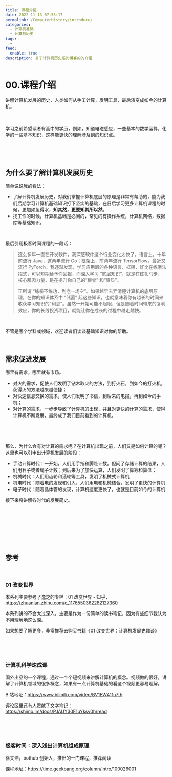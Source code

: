 ```yaml
---
title: 课程介绍
date: 2022-11-13 07:53:17
permalink: /ComputerHistory/introduce/
categories:
  - 计算机基础
  - 计算机历史
tags:
  - 
feed:
  enable: true
description: 关于计算机历史系列博客的的介绍
---
```



# 00.课程介绍

讲解计算机发展的历史，人类如何从手工计算，发明工具，最后演变成如今的计算机。

<!-- more -->　　‍

学习之前希望读者有高中的学历，例如，知道电磁感应，一些基本的数学运算，化学的一些基本知识，这样能更快的理解涉及到的知识点。

‍

‍

## 为什么要了解计算机发展历史

简单说说我的看法：

* 了解计算机发展历史，对我们掌握计算机底层的原理是非常有帮助的，能为我们后期学习计算机基础知识打下坚实的基础，在日后学习更多计算机课程的时候，更加如鱼得水，**知其然，更要知其所以然**。
* 找工作的时候，计算机基础是必问的，常见的有操作系统，计算机网络，数据库等基础知识。

‍

最后引用极客时间课程的一段话：

> 这么多年一直在开发软件，我深感软件这个行业变化太快了。语言上，十年前流行 Java，这两年流行 Go；框架上，前两年流行 TensorFlow，最近又流行 PyTorch。我逐渐发现，学习应用层的各种语言、框架，好比在练拳法招式，可以短期给予你回报，而深入学习 “底层知识”，就是在练扎马步、核心肌肉力量，是在提升你自己的“根骨” 和“资质”。
>
> 正所谓 “练拳不练功，到老一场空”。如果越早去弄清楚计算机的底层原理，在你的知识体系中 “储蓄” 起这些知识，也就意味着你有越长的时间来收获学习知识的“利息”。虽然一开始可能不起眼，但是随着时间带来的复利效应，你的长线投资项目，就能让你在成长的过程中越走越快。

‍

不管是哪个学科或领域，欢迎读者们谈谈基础知识对你的帮助。

‍

## 需求促进发展

哪里有需求，哪里就有市场。

* 对火的需求，促使人们发明了钻木取火的方法，到打火石，到如今的打火机，获得火的方法越来越便捷；
* 对快速信息交换的需求，使人们发明了书信，到后来的电报，再到如今的手机；
* 对计算的需求，一步步导致了计算机的出现，并且对更快的计算的需求，使得计算机不断发展，最终成了我们目前看到的计算机。

‍

‍

那么，为什么会有对计算的需求呢？在计算机出现之前，人们又是如何计算的呢？这里也可以引申出计算机发展的阶段：

* 手动计算时代：一开始，人们用手指和脚趾计数。但问了存储计算的结果，人们用石子或者绳子计数；到后来为了加快运算，人们发明了算筹和算盘；
* 机械时代：人们用齿轮和滚轮等工具，发明了机械式计算机
* 机电时代：随着电的发现和引入，人们用电和机械结合，发明了更快的计算机
* 电子时代：随着晶体管的发现，计算机速度更快了，也就是目前如今的计算机

接下来将讲解各时代的发展简史。

‍

‍

‍

‍

## 参考

‍

### 01 改变世界

本系列主要参考了逸之的专栏：01 改变世界 - 知乎，https://zhuanlan.zhihu.com/c_1176550362282127360

本系列讲的不会太过深入，主要是作为一份简单的读书笔记，因为有些细节我认为不用理解地这么深。

如果想要了解更多，非常推荐去购买书籍《01 改变世界：计算机发展史趣谈》

‍

‍

### 计算机科学速成课

国外出品的一个课程，通过一个个短视频来讲解计算机的概念。视频做的很好，讲解了计算机领域的很多概念，如果有一点计算机基础的看这个视频更容易理解。

B 站地址：https://www.bilibili.com/video/BV1EW411u7th

评论区里还有人贡献了文字笔记：https://shimo.im/docs/PJAUY30F1uYksv0h/read

‍

‍

### 极客时间：深入浅出计算机组成原理

徐文浩，bothub 创始人，推出的一门课程，推荐阅读

课程地址：https://time.geekbang.org/column/intro/100026001

‍
